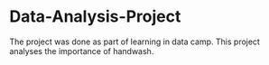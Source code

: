 # Data-Analysis-Project
The project was done as part of learning in data camp. This project analyses the importance of handwash.
